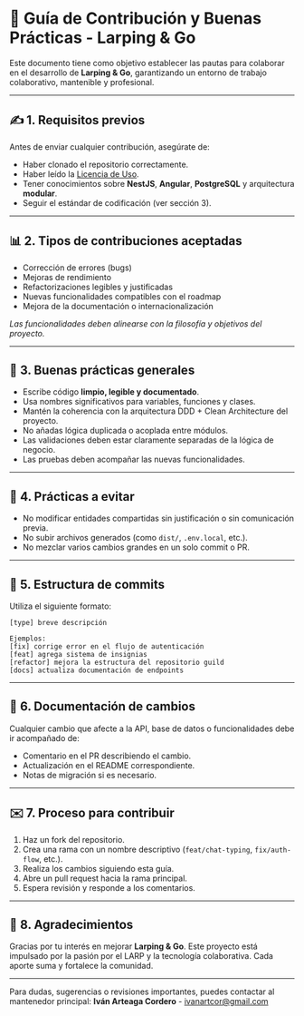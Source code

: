 # 🤝 Guía de Contribución y Buenas Prácticas - Larping & Go

Este documento tiene como objetivo establecer las pautas para colaborar en el desarrollo de **Larping & Go**, garantizando un entorno de trabajo colaborativo, mantenible y profesional.

---

## ✍️ 1. Requisitos previos

Antes de enviar cualquier contribución, asegúrate de:

* Haber clonado el repositorio correctamente.
* Haber leído la [Licencia de Uso](./LICENCIA.md).
* Tener conocimientos sobre **NestJS**, **Angular**, **PostgreSQL** y arquitectura **modular**.
* Seguir el estándar de codificación (ver sección 3).

---

## 📊 2. Tipos de contribuciones aceptadas

* Corrección de errores (bugs)
* Mejoras de rendimiento
* Refactorizaciones legibles y justificadas
* Nuevas funcionalidades compatibles con el roadmap
* Mejora de la documentación o internacionalización

*Las funcionalidades deben alinearse con la filosofía y objetivos del proyecto.*

---

## 🤗 3. Buenas prácticas generales

* Escribe código **limpio, legible y documentado**.
* Usa nombres significativos para variables, funciones y clases.
* Mantén la coherencia con la arquitectura DDD + Clean Architecture del proyecto.
* No añadas lógica duplicada o acoplada entre módulos.
* Las validaciones deben estar claramente separadas de la lógica de negocio.
* Las pruebas deben acompañar las nuevas funcionalidades.

---

## 🚫 4. Prácticas a evitar

* No modificar entidades compartidas sin justificación o sin comunicación previa.
* No subir archivos generados (como `dist/`, `.env.local`, etc.).
* No mezclar varios cambios grandes en un solo commit o PR.

---

## 📂 5. Estructura de commits

Utiliza el siguiente formato:

```
[type] breve descripción

Ejemplos:
[fix] corrige error en el flujo de autenticación
[feat] agrega sistema de insignias
[refactor] mejora la estructura del repositorio guild
[docs] actualiza documentación de endpoints
```

---

## 📖 6. Documentación de cambios

Cualquier cambio que afecte a la API, base de datos o funcionalidades debe ir acompañado de:

* Comentario en el PR describiendo el cambio.
* Actualización en el README correspondiente.
* Notas de migración si es necesario.

---

## ✉️ 7. Proceso para contribuir

1. Haz un fork del repositorio.
2. Crea una rama con un nombre descriptivo (`feat/chat-typing`, `fix/auth-flow`, etc.).
3. Realiza los cambios siguiendo esta guía.
4. Abre un pull request hacia la rama principal.
5. Espera revisión y responde a los comentarios.

---

## 🚀 8. Agradecimientos

Gracias por tu interés en mejorar **Larping & Go**. Este proyecto está impulsado por la pasión por el LARP y la tecnología colaborativa. Cada aporte suma y fortalece la comunidad.

---

Para dudas, sugerencias o revisiones importantes, puedes contactar al mantenedor principal: **Iván Arteaga Cordero** - [ivanartcor@gmail.com](mailto:ivanartcor@gmail.com)
